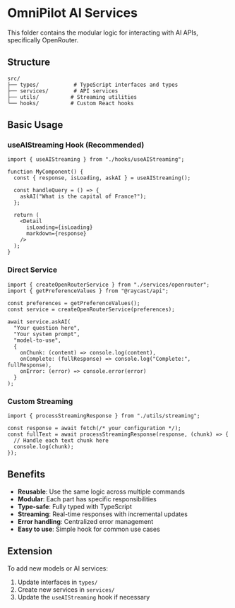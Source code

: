 # OmniPilot AI Services

This folder contains the modular logic for interacting with AI APIs, specifically OpenRouter.

## Structure

```
src/
├── types/           # TypeScript interfaces and types
├── services/        # API services
├── utils/          # Streaming utilities
└── hooks/          # Custom React hooks
```

## Basic Usage

### useAIStreaming Hook (Recommended)

```tsx
import { useAIStreaming } from "./hooks/useAIStreaming";

function MyComponent() {
  const { response, isLoading, askAI } = useAIStreaming();

  const handleQuery = () => {
    askAI("What is the capital of France?");
  };

  return (
    <Detail 
      isLoading={isLoading} 
      markdown={response} 
    />
  );
}
```

### Direct Service

```tsx
import { createOpenRouterService } from "./services/openrouter";
import { getPreferenceValues } from "@raycast/api";

const preferences = getPreferenceValues();
const service = createOpenRouterService(preferences);

await service.askAI(
  "Your question here",
  "Your system prompt",
  "model-to-use",
  {
    onChunk: (content) => console.log(content),
    onComplete: (fullResponse) => console.log("Complete:", fullResponse),
    onError: (error) => console.error(error)
  }
);
```

### Custom Streaming

```tsx
import { processStreamingResponse } from "./utils/streaming";

const response = await fetch(/* your configuration */);
const fullText = await processStreamingResponse(response, (chunk) => {
  // Handle each text chunk here
  console.log(chunk);
});
```

## Benefits

- **Reusable**: Use the same logic across multiple commands
- **Modular**: Each part has specific responsibilities
- **Type-safe**: Fully typed with TypeScript
- **Streaming**: Real-time responses with incremental updates
- **Error handling**: Centralized error management
- **Easy to use**: Simple hook for common use cases

## Extension

To add new models or AI services:

1. Update interfaces in `types/`
2. Create new services in `services/`
3. Update the `useAIStreaming` hook if necessary
